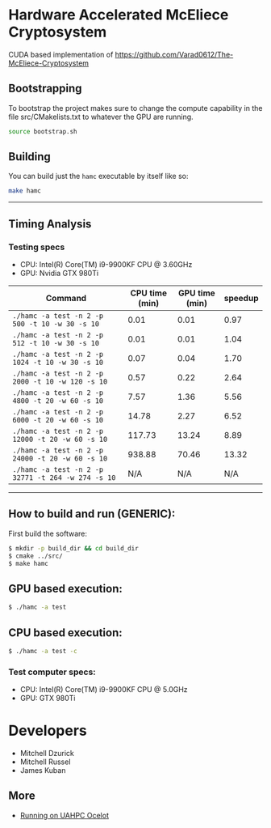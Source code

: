 # Hardware Accelerated McEliece Cryptosystem

CUDA based implementation of https://github.com/Varad0612/The-McEliece-Cryptosystem

## Bootstrapping
To bootstrap the project makes sure to change the compute capability
in the file src/CMakelists.txt to whatever the GPU are running.
```bash
source bootstrap.sh
```

## Building
You can build just the `hamc` executable by itself like so:
```bash
make hamc
```
---
## Timing Analysis
### Testing specs
- CPU: Intel(R) Core(TM) i9-9900KF CPU @ 3.60GHz
- GPU: Nvidia GTX 980Ti

| Command | CPU time (min) | GPU time (min) | speedup |
| --- | --- | --- | --- |
| `./hamc -a test -n 2 -p 500 -t 10 -w 30 -s 10` | 0.01 | 0.01 | 0.97 |
| `./hamc -a test -n 2 -p 512 -t 10 -w 30 -s 10` | 0.01 | 0.01 | 1.04 |
| `./hamc -a test -n 2 -p 1024 -t 10 -w 30 -s 10` | 0.07 | 0.04 | 1.70 |
| `./hamc -a test -n 2 -p 2000 -t 10 -w 120 -s 10` | 0.57 | 0.22 | 2.64 |
| `./hamc -a test -n 2 -p 4800 -t 20 -w 60 -s 10` | 7.57 | 1.36 | 5.56 |
| `./hamc -a test -n 2 -p 6000 -t 20 -w 60 -s 10` | 14.78 | 2.27 | 6.52 |
| `./hamc -a test -n 2 -p 12000 -t 20 -w 60 -s 10` | 117.73 | 13.24 | 8.89 |
| `./hamc -a test -n 2 -p 24000 -t 20 -w 60 -s 10` | 938.88 | 70.46 | 13.32 |
| `./hamc -a test -n 2 -p 32771 -t 264 -w 274 -s 10` | N/A | N/A | N/A |


---
## How to build and run (GENERIC):
First build the software:
```bash
$ mkdir -p build_dir && cd build_dir
$ cmake ../src/
$ make hamc
```

## GPU based execution:
```bash
$ ./hamc -a test
```

## CPU based execution:

```bash
$ ./hamc -a test -c
```
### Test computer specs:
* CPU: Intel(R) Core(TM) i9-9900KF CPU @ 5.0GHz
* GPU: GTX 980Ti

# Developers
* Mitchell Dzurick
* Mitchell Russel
* James Kuban

## More
* [Running on UAHPC Ocelot](/docs/UAHPC_OCELOTE.md)

